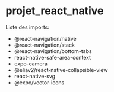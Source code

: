 # projet_react_native
Liste des imports:
- @react-navigation/native
- @react-navigation/stack
- @react-navigation/bottom-tabs
- react-native-safe-area-context
- expo-camera
- @eliav2/react-native-collapsible-view
- react-native-svg
- @expo/vector-icons
